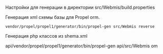 Настройки для генерации в директории src/Webmis/build.properties

Генерация xml схемы базы для Propel orm.

    vendor/propel/propel1/generator/bin/propel-gen src/Webmis reverse


Генерация php классов из shema.xml

api/vendor/propel/propel1/generator/bin/propel-gen api/src/Webmis om


